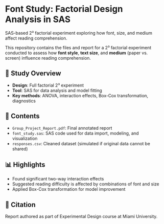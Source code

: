 # Font Study: Factorial Design Analysis in SAS
SAS-based 2³ factorial experiment exploring how font, size, and medium affect reading comprehension.

This repository contains the files and report for a 2³ factorial experiment conducted to assess how **font style**, **text size**, and **medium** (paper vs. screen) influence reading comprehension.

## 🧪 Study Overview
- **Design**: Full factorial 2³ experiment
- **Tool**: SAS for data analysis and model fitting
- **Key methods**: ANOVA, interaction effects, Box-Cox transformation, diagnostics

## 📂 Contents
- `Group_Project_Report.pdf`: Final annotated report
- `font_study.sas`: SAS code used for data import, modeling, and visualization
- `responses.csv`: Cleaned dataset (simulated if original data cannot be shared)

## 📊 Highlights
- Found significant two-way interaction effects
- Suggested reading difficulty is affected by combinations of font and size
- Applied Box-Cox transformation for model improvement

## 🔗 Citation
Report authored as part of Experimental Design course at Miami University.
